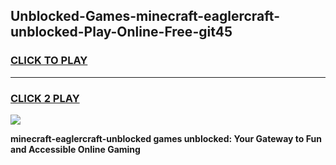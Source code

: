 
## Unblocked-Games-minecraft-eaglercraft-unblocked-Play-Online-Free-git45
<h3>
<a href="https://premium76.site?title=minecraft-eaglercraft-unblocked&ref=26A">CLICK TO PLAY</a></h3>
<hr>

<h3>
<a href="https://premium76.site?title=minecraft-eaglercraft-unblocked&ref=26A">CLICK 2 PLAY</a>
  
</h3>

<a href="https://premium76.site?title=minecraft-eaglercraft-unblocked&ref=26A"><img src="https://clearcache.store/games.png"></a>


**minecraft-eaglercraft-unblocked games unblocked: Your Gateway to Fun and Accessible Online Gaming**
